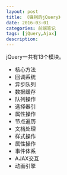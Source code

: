 ```yaml
---
layout: post
title: 《锋利的jQuery》
date: 2016-03-01
categories: 前端笔记 
tags: [jQuery,Ajax]
description: 
---
```


jQuery一共有13个模块。

- 核心方法
- 回调系统
- 异步队列
- 数据缓存
- 队列操作
- 选择器引
- 属性操作
- 节点遍历
- 文档处理
- 样式操作
- 属性操作
- 事件体系
- AJAX交互
- 动画引擎










    






	













